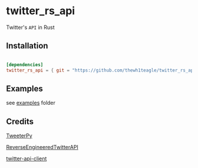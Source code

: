 # twitter_rs_api

Twitter's `API` in Rust


## Installation

```toml

[dependencies]
twitter_rs_api = { git = "https://github.com/thewh1teagle/twitter_rs_api.git" }

```

## Examples
see [examples](examples) folder


## Credits
[TweeterPy](https://github.com/iSarabjitDhiman/TweeterPy)

[ReverseEngineeredTwitterAPI](https://github.com/Amovane/ReverseEngineeredTwitterAPI)

[twitter-api-client](https://github.com/trevorhobenshield/twitter-api-client)
